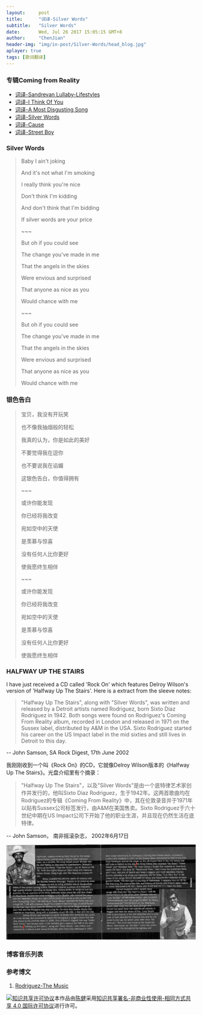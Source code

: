 ```yaml
---
layout:     post
title:      "词译-Silver Words"
subtitle:   "Silver Words"
date:       Wed, Jul 26 2017 15:05:15 GMT+8
author:     "ChenJian"
header-img: "img/in-post/Silver-Words/head_blog.jpg"
aplayer: true
tags: [歌词翻译]
---
```


<div 
    class="aplayer"
    data-id="29379924"
    data-server="netease"
    data-type="song"
    data-autoplay="true"
    data-fixed="true">
</div>


### 专辑Coming from Reality

- [词译-Sandrevan Lullaby-Lifestyles](https://o-my-chenjian.com/2017/05/08/Sandrevan-Lullaby/)
- [词译-I Think Of You](https://o-my-chenjian.com/2016/09/14/I-Think-Of-You/)
- [词译-A Most Disgusting Song](https://o-my-chenjian.com/2016/09/01/A-Most-Disgusting-Song/)
- [词译-Silver Words](https://o-my-chenjian.com/2017/07/26/Silver-Words/)
- [词译-Cause](https://o-my-chenjian.com/2017/08/03/Cause/)
- [词译-Street Boy](https://o-my-chenjian.com/2017/11/19/Street-Boy/)


### Silver Words

> Baby I ain't joking
> 
> And it's not what I'm smoking
> 
> I really think you're nice
>
> Don't think I'm kidding
> 
> And don't think that I'm bidding
> 
> If silver words are your price
>
> \~~~
> 
> But oh if you could see
> 
> The change you've made in me
>
> That the angels in the skies
> 
> Were envious and surprised
> 
> That anyone as nice as you
> 
> Would chance with me
>
> \~~~
> 
> But oh if you could see
> 
> The change you've made in me
> 
> That the angels in the skies
> 
> Were envious and surprised
> 
> That anyone as nice as you
> 
> Would chance with me

### 银色告白

> 宝贝，我没有开玩笑
> 
> 也不像我抽烟般的轻松
> 
> 我真的认为，你是如此的美好
> 
> 不要觉得我在逗你
> 
> 也不要说我在谄媚
> 
> 这银色告白，你值得拥有
> 
> \~~~
> 
> 或许你能发现
> 
> 你已经将我改变
> 
> 宛如空中的天使
> 
> 是羡慕与惊喜
> 
> 没有任何人比你更好
> 
> 使我愿终生相伴
> 
> \~~~
> 
> 或许你能发现
> 
> 你已经将我改变
> 
> 宛如空中的天使
> 
> 是羡慕与惊喜
> 
> 没有任何人比你更好
> 
> 使我愿终生相伴


### HALFWAY UP THE STAIRS

I have just received a CD called 'Rock On' which features Delroy Wilson's version of 'Halfway Up The Stairs'. Here is a extract from the sleeve notes:

> "Halfway Up The Stairs", along with "Silver Words", was written and released by a Detroit artists named Rodriguez, born Sixto Diaz Rodriguez in 1942. Both songs were found on Rodriguez's Coming From Reality album, recorded in London and released in 1971 on the Sussex label, distributed by A&M in the USA. Sixto Rodriguez started his career on the US Impact label in the mid sixties and still lives in Detroit to this day.

-- John Samson, SA Rock Digest, 17th June 2002

我刚刚收到一个叫《Rock On》的CD，它就像Delroy Wilson版本的《Halfway Up The Stairs》。光盘介绍里有个摘录：

> "Halfway Up The Stairs"，以及"Silver Words"是由一个底特律艺术家创作并发行的，他叫Sixto Diaz Rodriguez，生于1942年。这两首歌曲均在Rodriguez的专辑《Coming From Reality》中，其在伦敦录音并于1971年以贴有Sussex公司标签发行，由A&M在美国售卖。Sixto Rodriguez于六十世纪中期在US Impact公司下开始了他的职业生涯，并且现在仍然生活在底特律。

-- John Samson， 南非摇滚杂志， 2002年6月17日

![silverwords](/img/in-post/Silver-Words/rock_on_rod.jpg)

### 博客音乐列表

<div
    class="aplayer"
    data-id="2258267343"
    data-server="netease"
    data-type="playlist">
</div>

### 参考博文

1. [Rodriguez-The Music](http://sugarman.org/rod_cover_silver_words.html)


<a rel="license" href="http://creativecommons.org/licenses/by-nc-sa/4.0/"><img alt="知识共享许可协议" style="border-width:0" src="https://i.creativecommons.org/l/by-nc-sa/4.0/88x31.png" /></a>本作品由<a xmlns:cc="http://creativecommons.org/ns#" href="https://o-my-chenjian.com/2017/07/26/Silver-Words/" property="cc:attributionName" rel="cc:attributionURL">陈健</a>采用<a rel="license" href="http://creativecommons.org/licenses/by-nc-sa/4.0/">知识共享署名-非商业性使用-相同方式共享 4.0 国际许可协议</a>进行许可。
